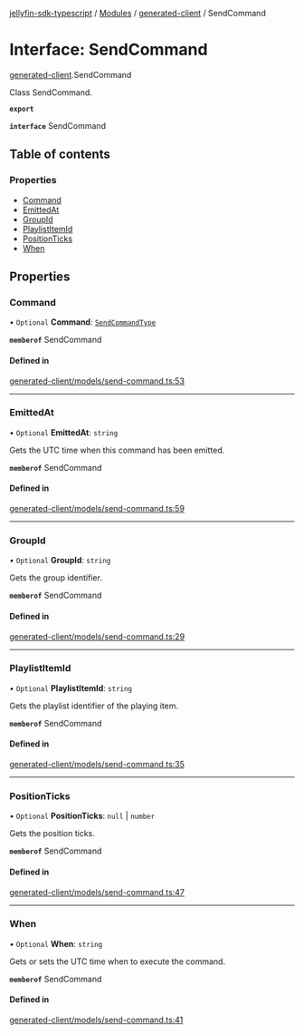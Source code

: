 [jellyfin-sdk-typescript](../README.md) / [Modules](../modules.md) / [generated-client](../modules/generated_client.md) / SendCommand

# Interface: SendCommand

[generated-client](../modules/generated_client.md).SendCommand

Class SendCommand.

**`export`**

**`interface`** SendCommand

## Table of contents

### Properties

- [Command](generated_client.SendCommand.md#command)
- [EmittedAt](generated_client.SendCommand.md#emittedat)
- [GroupId](generated_client.SendCommand.md#groupid)
- [PlaylistItemId](generated_client.SendCommand.md#playlistitemid)
- [PositionTicks](generated_client.SendCommand.md#positionticks)
- [When](generated_client.SendCommand.md#when)

## Properties

### Command

• `Optional` **Command**: [`SendCommandType`](../enums/generated_client.SendCommandType.md)

**`memberof`** SendCommand

#### Defined in

[generated-client/models/send-command.ts:53](https://github.com/thornbill/jellyfin-sdk-typescript/blob/c0c5b18/src/generated-client/models/send-command.ts#L53)

___

### EmittedAt

• `Optional` **EmittedAt**: `string`

Gets the UTC time when this command has been emitted.

**`memberof`** SendCommand

#### Defined in

[generated-client/models/send-command.ts:59](https://github.com/thornbill/jellyfin-sdk-typescript/blob/c0c5b18/src/generated-client/models/send-command.ts#L59)

___

### GroupId

• `Optional` **GroupId**: `string`

Gets the group identifier.

**`memberof`** SendCommand

#### Defined in

[generated-client/models/send-command.ts:29](https://github.com/thornbill/jellyfin-sdk-typescript/blob/c0c5b18/src/generated-client/models/send-command.ts#L29)

___

### PlaylistItemId

• `Optional` **PlaylistItemId**: `string`

Gets the playlist identifier of the playing item.

**`memberof`** SendCommand

#### Defined in

[generated-client/models/send-command.ts:35](https://github.com/thornbill/jellyfin-sdk-typescript/blob/c0c5b18/src/generated-client/models/send-command.ts#L35)

___

### PositionTicks

• `Optional` **PositionTicks**: ``null`` \| `number`

Gets the position ticks.

**`memberof`** SendCommand

#### Defined in

[generated-client/models/send-command.ts:47](https://github.com/thornbill/jellyfin-sdk-typescript/blob/c0c5b18/src/generated-client/models/send-command.ts#L47)

___

### When

• `Optional` **When**: `string`

Gets or sets the UTC time when to execute the command.

**`memberof`** SendCommand

#### Defined in

[generated-client/models/send-command.ts:41](https://github.com/thornbill/jellyfin-sdk-typescript/blob/c0c5b18/src/generated-client/models/send-command.ts#L41)
